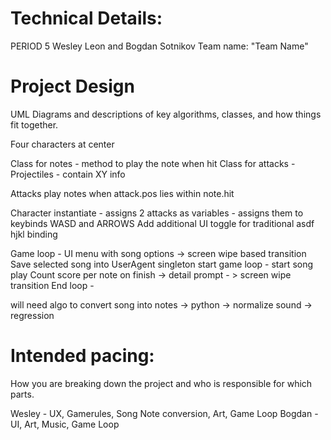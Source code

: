 
# Technical Details:

PERIOD 5
Wesley Leon and Bogdan Sotnikov
Team name: "Team Name"

     
# Project Design

UML Diagrams and descriptions of key algorithms, classes, and how things fit together.

Four characters at center

Class for notes - method to play the note when hit
Class for attacks - Projectiles - contain XY info

Attacks play notes when attack.pos lies within note.hit

Character instantiate - assigns 2 attacks as variables - assigns them to keybinds
WASD and ARROWS
Add additional UI toggle for traditional asdf hjkl binding

Game loop - 
UI menu with song options -> screen wipe based transition
Save selected song into UserAgent singleton
start game loop - start song play
Count score per note
on finish -> detail prompt - > screen wipe transition 
End loop -

will need algo to convert song into notes -> python -> normalize sound -> regression

    
# Intended pacing:

How you are breaking down the project and who is responsible for which parts.

Wesley - UX, Gamerules, Song Note conversion, Art, Game Loop
Bogdan - UI, Art, Music, Game Loop

